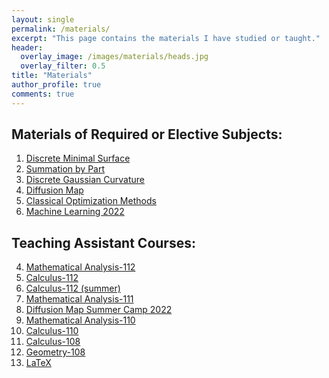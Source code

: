 ```yaml
---
layout: single
permalink: /materials/
excerpt: "This page contains the materials I have studied or taught."
header:
  overlay_image: /images/materials/heads.jpg
  overlay_filter: 0.5
title: "Materials"
author_profile: true
comments: true
---
```

## Materials of Required or Elective Subjects:

  1. [Discrete Minimal Surface](ntu/conform.html)<br>
  2. [Summation by Part](ntu/mathmodel.html)<br>
  3. [Discrete Gaussian Curvature](ntu/gausscurv.html)<br>
  4. [Diffusion Map](https://github.com/Singyuan/Diffusion-Map-MISC)
  5. [Classical Optimization Methods](https://github.com/Singyuan/Classical-Optimization-Methods)
  6. [Machine Learning 2022]()

## Teaching Assistant Courses:

  4. [Mathematical Analysis-112](ta/adcalculus_112.html)
  4. [Calculus-112](ta/calculus_112.html)
  4. [Calculus-112 (summer)](ta/calculus_112_summer.html)
  1. [Mathematical Analysis-111](ta/adcalculus_111.html)
  2. [Diffusion Map Summer Camp 2022](https://github.com/Singyuan/Summer-Camp-2022-in-Diffusion-Map)
  3. [Mathematical Analysis-110](ta/adcalculus_110.html)
  4. [Calculus-110](ta/calculus_110.html)
  5. [Calculus-108](ta/calculus_108.html)
  6. [Geometry-108](ta/geometry.html)
  7. [LaTeX](ta/latex.html)
